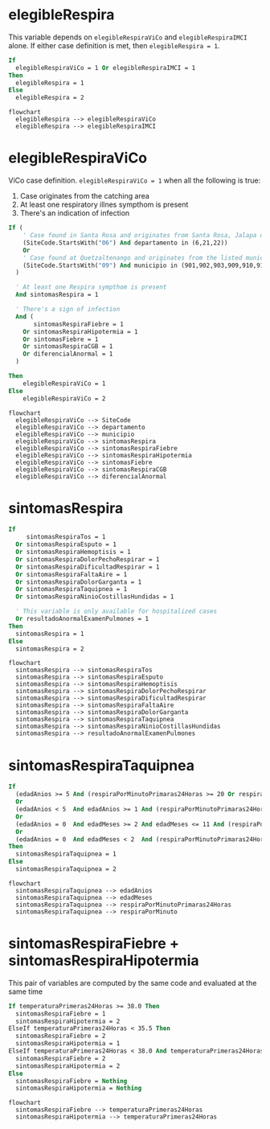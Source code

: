 # elegibleRespira

This variable depends on `elegibleRespiraViCo` and `elegibleRespiraIMCI` alone.
If either case definition is met, then `elegibleRespira = 1`.

```vb
If
  elegibleRespiraViCo = 1 Or elegibleRespiraIMCI = 1
Then
  elegibleRespira = 1
Else
  elegibleRespira = 2
```

```mermaid
flowchart
  elegibleRespira --> elegibleRespiraViCo
  elegibleRespira --> elegibleRespiraIMCI
```



# elegibleRespiraViCo

ViCo case definition. `elegibleRespiraViCo = 1` when all the following is true:
1. Case originates from the catching area
2. At least one respiratory illnes sympthom is present
3. There's an indication of infection

```vb
If (
    ' Case found in Santa Rosa and originates from Santa Rosa, Jalapa or Jutiapa
    (SiteCode.StartsWith("06") And departamento in (6,21,22))
    Or
    ' Case found at Quetzaltenango and originates from the listed municipios
    (SiteCode.StartsWith("09") And municipio in (901,902,903,909,910,911,913,914,916,923))
  )

  ' At least one Respira sympthom is present
  And sintomasRespira = 1

  ' There's a sign of infection
  And (
       sintomasRespiraFiebre = 1
    Or sintomasRespiraHipotermia = 1
    Or sintomasFiebre = 1
    Or sintomasRespiraCGB = 1
    Or diferencialAnormal = 1
  )

Then
    elegibleRespiraViCo = 1
Else
    elegibleRespiraViCo = 2
```

```mermaid
flowchart
  elegibleRespiraViCo --> SiteCode
  elegibleRespiraViCo --> departamento
  elegibleRespiraViCo --> municipio
  elegibleRespiraViCo --> sintomasRespira
  elegibleRespiraViCo --> sintomasRespiraFiebre
  elegibleRespiraViCo --> sintomasRespiraHipotermia
  elegibleRespiraViCo --> sintomasFiebre
  elegibleRespiraViCo --> sintomasRespiraCGB
  elegibleRespiraViCo --> diferencialAnormal
```



# sintomasRespira

```vb
If
     sintomasRespiraTos = 1
  Or sintomasRespiraEsputo = 1
  Or sintomasRespiraHemoptisis = 1
  Or sintomasRespiraDolorPechoRespirar = 1
  Or sintomasRespiraDificultadRespirar = 1
  Or sintomasRespiraFaltaAire = 1
  Or sintomasRespiraDolorGarganta = 1
  Or sintomasRespiraTaquipnea = 1
  Or sintomasRespiraNinioCostillasHundidas = 1

  ' This variable is only available for hospitalized cases
  Or resultadoAnormalExamenPulmones = 1
Then
  sintomasRespira = 1
Else
  sintomasRespira = 2
```

```mermaid
flowchart
  sintomasRespira --> sintomasRespiraTos
  sintomasRespira --> sintomasRespiraEsputo
  sintomasRespira --> sintomasRespiraHemoptisis
  sintomasRespira --> sintomasRespiraDolorPechoRespirar
  sintomasRespira --> sintomasRespiraDificultadRespirar
  sintomasRespira --> sintomasRespiraFaltaAire
  sintomasRespira --> sintomasRespiraDolorGarganta
  sintomasRespira --> sintomasRespiraTaquipnea
  sintomasRespira --> sintomasRespiraNinioCostillasHundidas
  sintomasRespira --> resultadoAnormalExamenPulmones
```



# sintomasRespiraTaquipnea

```vb
If
  (edadAnios >= 5 And (respiraPorMinutoPrimaras24Horas >= 20 Or respiraPorMinuto >= 20))
  Or
  (edadAnios < 5  And edadAnios >= 1 And (respiraPorMinutoPrimaras24Horas >= 40 Or respiraPorMinuto >= 40))
  Or
  (edadAnios = 0  And edadMeses >= 2 And edadMeses <= 11 And (respiraPorMinutoPrimaras24Horas >= 50 Or respiraPorMinuto >= 50))
  Or
  (edadAnios = 0  And edadMeses < 2  And (respiraPorMinutoPrimaras24Horas >= 60 Or respiraPorMinuto >= 60))
Then
  sintomasRespiraTaquipnea = 1
Else
  sintomasRespiraTaquipnea = 2
```

```mermaid
flowchart
  sintomasRespiraTaquipnea --> edadAnios
  sintomasRespiraTaquipnea --> edadMeses
  sintomasRespiraTaquipnea --> respiraPorMinutoPrimaras24Horas
  sintomasRespiraTaquipnea --> respiraPorMinuto
```



# sintomasRespiraFiebre + sintomasRespiraHipotermia

This pair of variables are computed by the same code and evaluated at the same time

```vb
If temperaturaPrimeras24Horas >= 38.0 Then
  sintomasRespiraFiebre = 1
  sintomasRespiraHipotermia = 2
ElseIf temperaturaPrimeras24Horas < 35.5 Then
  sintomasRespiraFiebre = 2
  sintomasRespiraHipotermia = 1
ElseIf temperaturaPrimeras24Horas < 38.0 And temperaturaPrimeras24Horas >= 35.5 Then
  sintomasRespiraFiebre = 2
  sintomasRespiraHipotermia = 2
Else
  sintomasRespiraFiebre = Nothing
  sintomasRespiraHipotermia = Nothing
```

```mermaid
flowchart
  sintomasRespiraFiebre --> temperaturaPrimeras24Horas
  sintomasRespiraHipotermia --> temperaturaPrimeras24Horas
```
